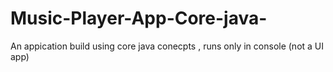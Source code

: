 # Music-Player-App-Core-java-

An appication build using core java conecpts , runs only in console (not a UI app)
